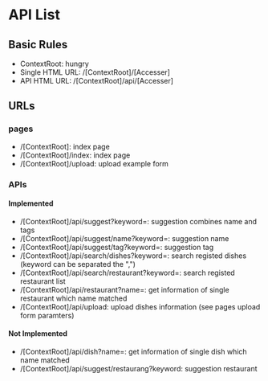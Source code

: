 # API List

## Basic Rules

* ContextRoot: hungry
* Single HTML URL: /[ContextRoot]/[Accesser]
* API HTML URL: /[ContextRoot]/api/[Accesser]

## URLs

### pages

* /[ContextRoot]: index page
* /[ContextRoot]/index: index page
* /[ContextRoot]/upload: upload example form

### APIs

#### Implemented

* /[ContextRoot]/api/suggest?keyword=: suggestion combines name and tags
* /[ContextRoot]/api/suggest/name?keyword=: suggestion name
* /[ContextRoot]/api/suggest/tag?keyword=: suggestion tag
* /[ContextRoot]/api/search/dishes?keyword=: search registed dishes (keyword can be separated the ",")
* /[ContextRoot]/api/search/restaurant?keyword=: search registed restaurant list
* /[ContextRoot]/api/restaurant?name=: get information of single restaurant which name matched
* /[ContextRoot]/api/upload: upload dishes information (see pages upload form paramters)


#### Not Implemented

* /[ContextRoot]/api/dish?name=: get information of single dish which name matched
* /[ContextRoot]/api/suggest/restaurang?keyword: suggestion restaurant


